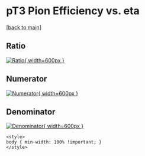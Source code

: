 # pT3 Pion Efficiency vs. eta

[[back to main](./)]



## Ratio

[![Ratio](../mtv/var/pT3_211_eff_eta.png){ width=600px }](../mtv/var/pT3_211_eff_eta.pdf)

## Numerator

[![Numerator](../mtv/num/pT3_211_eff_eta_num.png){ width=600px }](../mtv/num/pT3_211_eff_eta_num.pdf)

## Denominator

[![Denominator](../mtv/den/pT3_211_eff_eta_den.png){ width=600px }](../mtv/den/pT3_211_eff_eta_den.pdf)


``` {=html}
<style>
body { min-width: 100% !important; }
</style>
```
